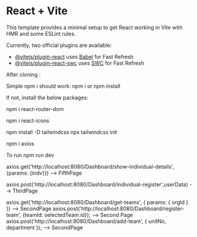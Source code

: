 # React + Vite

This template provides a minimal setup to get React working in Vite with HMR and some ESLint rules.

Currently, two official plugins are available:

- [@vitejs/plugin-react](https://github.com/vitejs/vite-plugin-react/blob/main/packages/plugin-react/README.md) uses [Babel](https://babeljs.io/) for Fast Refresh
- [@vitejs/plugin-react-swc](https://github.com/vitejs/vite-plugin-react-swc) uses [SWC](https://swc.rs/) for Fast Refresh


After cloning : 

Simple npm i should work:
npm i or npm install

If not, install the below packages:

npm i react-router-dom

npm i react-icons

npm install -D tailwindcss
npx tailwindcss init

npm i axios


To run
npm run dev


axios.get('http://localhost:8080/Dashboard/show-individual-details',{params: {indv}})   -->  FifthPage

axios.post('http://localhost:8080/Dashboard/individual-register',userData)  -->  ThirdPage

axios.get('http://localhost:8080/Dashboard/get-teams', { params: { orgId } })  -->  SecondPage
axios.post('http://localhost:8080/Dashboard/register-team', {teamId: selectedTeam.id});  -->  Second Page
axios.post('http://localhost:8080/Dashboard/add-team', { unitNo, department });  -->  SecondPage